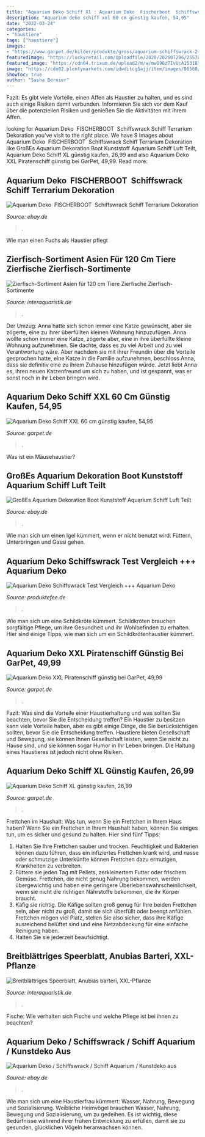 ```yaml
---
title: "Aquarium Deko Schiff Xl : Aquarium Deko ️ Fischerboot ️ Schiffswrack Schiff Terrarium Dekoration"
description: "Aquarium deko schiff xxl 60 cm günstig kaufen, 54,95"
date: "2022-03-24"
categories:
- "haustiere"
tags: ["haustiere"]
images:
- "https://www.garpet.de/bilder/produkte/gross/aquarium-schiffswrack-2-teilig-zwei-teiliges-grosses-Schiff_b3.jpg"
featuredImage: "https://luckyretail.com/Uploadfile/2020/202007296/255708/255708-4.JPG"
featured_image: "https://cdn04.trixum.de/upload2/m/w/mwO90z7IvUcA153183753223P10812.jpg"
image: "https://cdn02.plentymarkets.com/idwditcg5ajj/item/images/86560/full/Zierfisch-Sortiment-Asien-120-cm-Aquarium.jpg"
ShowToc: true
author: "Sasha Bernier"
---
```



Fazit: Es gibt viele Vorteile, einen Affen als Haustier zu halten, und es sind auch einige Risiken damit verbunden. Informieren Sie sich vor dem Kauf über die potenziellen Risiken und genießen Sie die Aktivitäten mit Ihrem Affen.

	

		
looking for Aquarium Deko ️ FISCHERBOOT ️ Schiffswrack Schiff Terrarium Dekoration you've visit to the right place. We have 9 Images about Aquarium Deko ️ FISCHERBOOT ️ Schiffswrack Schiff Terrarium Dekoration like GroßEs Aquarium Dekoration Boot Kunststoff Aquarium Schiff Luft Teilt, Aquarium Deko Schiff XL günstig kaufen, 26,99 and also Aquarium Deko XXL Piratenschiff günstig bei GarPet, 49,99. Read more:
		
    
## Aquarium Deko ️ FISCHERBOOT ️ Schiffswrack Schiff Terrarium Dekoration

<img loading=lazy src="https://i.ebayimg.com/images/g/XYUAAOSwi8xaRiaN/s-l300.jpg" onerror="this.onerror=null;this.src='https://tse2.mm.bing.net/th?id=OIP.ZUKIh5EvgmgMGG1j75AIyAAAAA&amp;pid=15.1';" alt="Aquarium Deko ️ FISCHERBOOT ️ Schiffswrack Schiff Terrarium Dekoration">

_Source: ebay.de_

>. 

	

Wie man einen Fuchs als Haustier pflegt

    
## Zierfisch-Sortiment Asien Für 120 Cm Tiere Zierfische Zierfisch-Sortimente

<img loading=lazy src="https://cdn02.plentymarkets.com/idwditcg5ajj/item/images/86560/full/Zierfisch-Sortiment-Asien-120-cm-Aquarium.jpg" onerror="this.onerror=null;this.src='https://tse2.mm.bing.net/th?id=OIP.ihLIefV_vPDRdOjH-_nF8QHaE8&amp;pid=15.1';" alt="Zierfisch-Sortiment Asien für 120 cm Tiere Zierfische Zierfisch-Sortimente">

_Source: interaquaristik.de_

>. 

	

Der Umzug: Anna hatte sich schon immer eine Katze gewünscht, aber sie zögerte, eine zu ihrer überfüllten kleinen Wohnung hinzuzufügen.
Anna wollte schon immer eine Katze, zögerte aber, eine in ihre überfüllte kleine Wohnung aufzunehmen. Sie dachte, dass es zu viel Arbeit und zu viel Verantwortung wäre. Aber nachdem sie mit ihrer Freundin über die Vorteile gesprochen hatte, eine Katze in die Familie aufzunehmen, beschloss Anna, dass sie definitiv eine zu ihrem Zuhause hinzufügen würde. Jetzt liebt Anna es, ihren neuen Katzenfreund um sich zu haben, und ist gespannt, was er sonst noch in ihr Leben bringen wird.

    
## Aquarium Deko Schiff XXL 60 Cm Günstig Kaufen, 54,95

<img loading=lazy src="https://www.garpet.de/bilder/produkte/gross/aquarium-schiffswrack-2-teilig-zwei-teiliges-grosses-Schiff_b3.jpg" onerror="this.onerror=null;this.src='https://tse4.mm.bing.net/th?id=OIP.N8clziTB5qIv9J07cFDQBQHaHa&amp;pid=15.1';" alt="Aquarium Deko Schiff XXL 60 cm günstig kaufen, 54,95">

_Source: garpet.de_

>. 

	

Was ist ein Mäusehaustier?

    
## GroßEs Aquarium Dekoration Boot Kunststoff Aquarium Schiff Luft Teilt

<img loading=lazy src="https://luckyretail.com/Uploadfile/2020/202007296/255708/255708-4.JPG" onerror="this.onerror=null;this.src='https://tse4.mm.bing.net/th?id=OIP.R2A4rbKdnYQMHY2kMb_8cgHaHa&amp;pid=15.1';" alt="GroßEs Aquarium Dekoration Boot Kunststoff Aquarium Schiff Luft Teilt">

_Source: ebay.de_

>. 

	

Wie man sich um einen Igel kümmert, wenn er nicht benutzt wird: Füttern, Unterbringen und Gassi gehen.

    
## Aquarium Deko Schiffswrack Test Vergleich +++ Aquarium Deko

<img loading=lazy src="https://i.ebayimg.com/00/s/MTA2OVgxNjAw/z/NvsAAOSw~BRb7~CS/$_57.JPG?set_id=8800005007" onerror="this.onerror=null;this.src='https://tse3.mm.bing.net/th?id=OIP.QciCIqDu42rq7L0Od6ZvNAHaE8&amp;pid=15.1';" alt="Aquarium Deko Schiffswrack Test Vergleich +++ Aquarium Deko">

_Source: produktefee.de_

>. 

	

Wie man sich um eine Schildkröte kümmert.
Schildkröten brauchen sorgfältige Pflege, um ihre Gesundheit und ihr Wohlbefinden zu erhalten. Hier sind einige Tipps, wie man sich um ein Schildkrötenhaustier kümmert.

    
## Aquarium Deko XXL Piratenschiff Günstig Bei GarPet, 49,99

<img loading=lazy src="https://www.garpet.de/media/image/product/6127/md/aquarium-deko-piratenschiff-40-cm~4.jpg" onerror="this.onerror=null;this.src='https://tse3.mm.bing.net/th?id=OIP.I7drh98jQ3Fi5_g4YaEgOQAAAA&amp;pid=15.1';" alt="Aquarium Deko XXL Piratenschiff günstig bei GarPet, 49,99">

_Source: garpet.de_

>. 

	

Fazit: Was sind die Vorteile einer Haustierhaltung und was sollten Sie beachten, bevor Sie die Entscheidung treffen?
Ein Haustier zu besitzen kann viele Vorteile haben, aber es gibt einige Dinge, die Sie berücksichtigen sollten, bevor Sie die Entscheidung treffen. Haustiere bieten Gesellschaft und Bewegung, sie können Ihnen Gesellschaft leisten, wenn Sie nicht zu Hause sind, und sie können sogar Humor in Ihr Leben bringen. Die Haltung eines Haustieres ist jedoch nicht ohne Risiken.

    
## Aquarium Deko Schiff XL Günstig Kaufen, 26,99

<img loading=lazy src="https://www.garpet.de/media/image/product/9072/lg/aquarium-deko-schiffswrack-25-cm~2.jpg" onerror="this.onerror=null;this.src='https://tse2.mm.bing.net/th?id=OIP.iMU0TkECf0cpA4YUJ8cEVQHaHa&amp;pid=15.1';" alt="Aquarium Deko Schiff XL günstig kaufen, 26,99">

_Source: garpet.de_

>. 

	

Frettchen im Haushalt: Was tun, wenn Sie ein Frettchen in Ihrem Haus haben?
Wenn Sie ein Frettchen in Ihrem Haushalt haben, können Sie einiges tun, um es sicher und gesund zu halten. Hier sind fünf Tipps:
1) Halten Sie Ihre Frettchen sauber und trocken. Feuchtigkeit und Bakterien können dazu führen, dass ein infiziertes Frettchen krank wird, und nasse oder schmutzige Unterkünfte können Frettchen dazu ermutigen, Krankheiten zu verbreiten.
2) Füttere sie jeden Tag mit Pellets, zerkleinertem Futter oder frischem Gemüse. Frettchen, die nicht genug Nahrung bekommen, werden übergewichtig und haben eine geringere Überlebenswahrscheinlichkeit, wenn sie nicht die richtigen Nährstoffe bekommen, die ihr Körper braucht.
3) Käfig sie richtig. Die Käfige sollten groß genug für Ihre beiden Frettchen sein, aber nicht zu groß, damit sie sich überfüllt oder beengt anfühlen. Frettchen mögen viel Platz, stellen Sie also sicher, dass ihre Käfige ausreichend belüftet sind und eine Netzabdeckung für eine einfache Reinigung haben.
4) Halten Sie sie jederzeit beaufsichtigt.

    
## Breitblättriges Speerblatt, Anubias Barteri, XXL-Pflanze

<img loading=lazy src="https://cdn02.plentymarkets.com/idwditcg5ajj/item/images/16431/full/6618-Breitblaettriges-Speerblatt--Anubias-barteri--.jpg" onerror="this.onerror=null;this.src='https://tse1.mm.bing.net/th?id=OIP.qKvt4ybpK4VH9SYSIODENAHaE7&amp;pid=15.1';" alt="Breitblättriges Speerblatt, Anubias barteri, XXL-Pflanze">

_Source: interaquaristik.de_

>. 

	

Fische: Wie verhalten sich Fische und welche Pflege ist bei ihnen zu beachten?

    
## Aquarium Deko / Schiffswrack / Schiff Aquarium / Kunstdeko Aus

<img loading=lazy src="https://cdn04.trixum.de/upload2/m/w/mwO90z7IvUcA153183753223P10812.jpg" onerror="this.onerror=null;this.src='https://tse3.mm.bing.net/th?id=OIP.mPexScNrb6DahztlbnVC_gHaE7&amp;pid=15.1';" alt="Aquarium Deko / Schiffswrack / Schiff Aquarium / Kunstdeko aus">

_Source: ebay.de_

>. 

	

Wie man sich um eine Haustierfrau kümmert: Wasser, Nahrung, Bewegung und Sozialisierung.
Weibliche Heimvögel brauchen Wasser, Nahrung, Bewegung und Sozialisierung, um zu gedeihen. Es ist wichtig, diese Bedürfnisse während ihrer frühen Entwicklung zu erfüllen, damit sie zu gesunden, glücklichen Vögeln heranwachsen können.

